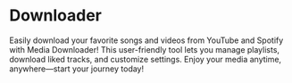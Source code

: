 # Downloader
Easily download your favorite songs and videos from YouTube and Spotify with Media Downloader! This user-friendly tool lets you manage playlists, download liked tracks, and customize settings. Enjoy your media anytime, anywhere—start your journey today!
